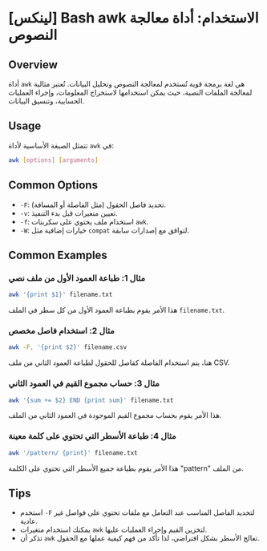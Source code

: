 # [لينكس] Bash awk الاستخدام: أداة معالجة النصوص

## Overview
أداة `awk` هي لغة برمجة قوية تُستخدم لمعالجة النصوص وتحليل البيانات. تُعتبر مثالية لمعالجة الملفات النصية، حيث يمكن استخدامها لاستخراج المعلومات، وإجراء العمليات الحسابية، وتنسيق البيانات.

## Usage
تتمثل الصيغة الأساسية لأداة `awk` في:

```bash
awk [options] [arguments]
```

## Common Options
- `-F`: تحديد فاصل الحقول (مثل الفاصلة أو المسافة).
- `-v`: تعيين متغيرات قبل بدء التنفيذ.
- `-f`: استخدام ملف يحتوي على سكربتات `awk`.
- `-W`: خيارات إضافية مثل `compat` لتوافق مع إصدارات سابقة.

## Common Examples
### مثال 1: طباعة العمود الأول من ملف نصي
```bash
awk '{print $1}' filename.txt
```
هذا الأمر يقوم بطباعة العمود الأول من كل سطر في الملف `filename.txt`.

### مثال 2: استخدام فاصل مخصص
```bash
awk -F, '{print $2}' filename.csv
```
هنا، يتم استخدام الفاصلة كفاصل للحقول لطباعة العمود الثاني من ملف CSV.

### مثال 3: حساب مجموع القيم في العمود الثاني
```bash
awk '{sum += $2} END {print sum}' filename.txt
```
هذا الأمر يقوم بحساب مجموع القيم الموجودة في العمود الثاني من الملف.

### مثال 4: طباعة الأسطر التي تحتوي على كلمة معينة
```bash
awk '/pattern/ {print}' filename.txt
```
هذا الأمر يقوم بطباعة جميع الأسطر التي تحتوي على الكلمة "pattern" من الملف.

## Tips
- استخدم `-F` لتحديد الفاصل المناسب عند التعامل مع ملفات تحتوي على فواصل غير عادية.
- يمكنك استخدام متغيرات `awk` لتخزين القيم وإجراء العمليات عليها.
- تذكر أن `awk` تعالج الأسطر بشكل افتراضي، لذا تأكد من فهم كيفية عملها مع الحقول.